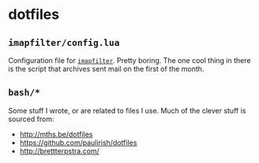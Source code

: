 # dotfiles

## `imapfilter/config.lua`
Configuration file for [`imapfilter`](https://github.com/lefcha/imapfilter). Pretty boring. The one cool thing in there is the script that archives sent mail on the first of the month.

## `bash/*`
Some stuff I wrote, or are related to files I use. Much of the clever stuff is sourced from:
* http://mths.be/dotfiles
* https://github.com/paulirish/dotfiles
* http://brettterpstra.com/
